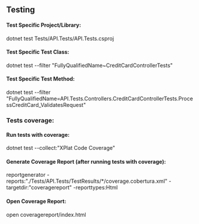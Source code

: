 


## Testing

#### Test Specific Project/Library:

dotnet test Tests/API.Tests/API.Tests.csproj

#### Test Specific Test Class:

dotnet test --filter "FullyQualifiedName~CreditCardControllerTests"

#### Test Specific Test Method:

dotnet test --filter "FullyQualifiedName=API.Tests.Controllers.CreditCardControllerTests.ProcessCreditCard_ValidatesRequest"

### Tests coverage:

#### Run tests with coverage:

dotnet test --collect:"XPlat Code Coverage"

#### Generate Coverage Report (after running tests with coverage):

reportgenerator -reports:"./Tests/API.Tests/TestResults/\*/coverage.cobertura.xml" -targetdir:"coveragereport" -reporttypes:Html

#### Open Coverage Report:

open coveragereport/index.html
